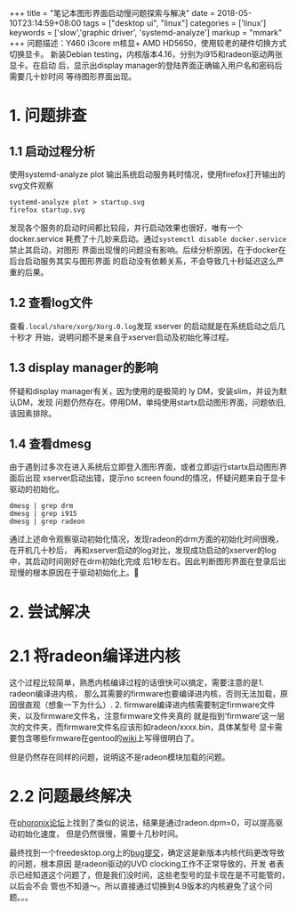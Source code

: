 +++
title = "笔记本图形界面启动慢问题探索与解决"
date = 2018-05-10T23:14:59+08:00
tags = ["desktop ui", "linux"]
categories = ['linux']
keywords = ['slow','graphic driver', 'systemd-analyze']
markup = "mmark"
+++
问题描述：Y460 i3core m核显+ AMD HD5650，使用较老的硬件切换方式切换显卡。
新装Debian testing，内核版本4.16，分别为i915和radeon驱动两张显卡。在启动
后，显示出display manager的登陆界面正确输入用户名和密码后需要几十妙时间
等待图形界面出现。
<!--more-->
# 1. 问题排查
## 1.1 启动过程分析
使用systemd-analyze plot 输出系统启动服务耗时情况，使用firefox打开输出的
svg文件观察

    systemd-analyze plot > startup.svg
    firefox startup.svg
发现各个服务的启动时间都比较段，并行启动效果也很好，唯有一个docker.service
耗费了十几妙来启动。通过`systemctl disable docker.service`禁止其启动，对图形
界面出现慢的问题没有影响。后续分析原因，在于docker在后台启动服务其实与图形界面
的启动没有依赖关系，不会导致几十秒延迟这么严重的后果。

## 1.2 查看log文件
查看`.local/share/xorg/Xorg.0.log`发现 xserver 的启动就是在系统启动之后几十秒才
开始，说明问题不是来自于xserver启动及初始化等过程。

## 1.3 display manager的影响
怀疑和display manager有关，因为使用的是极简的 ly DM，安装slim，并设为默认DM，发现
问题仍然存在。停用DM，单纯使用startx启动图形界面，问题依旧, 该因素排除。

## 1.4 查看dmesg
由于遇到过多次在进入系统后立即登入图形界面，或者立即运行startx启动图形界面后出现
xserver启动出错，提示no screen found的情况，怀疑问题来自于显卡驱动的初始化。
    
    dmesg | grep drm
    dmesg | grep i915
    dmesg | grep radeon
通过上述命令观察驱动初始化情况，发现radeon的drm方面的初始化时间很晚，在开机几十秒后，
再和xserver启动的log对比，发现成功启动的xserver的log中，其启动时间刚好在drm初始化完成
后1秒左右。因此判断图形界面在登录后出现慢的根本原因在于驱动初始化上。

# 2. 尝试解决
# 2.1 将radeon编译进内核
这个过程比较简单，熟悉内核编译过程的话很快可以搞定，需要注意的是1. radeon编译进内核，
那么其需要的firmware也要编译进内核，否则无法加载，原因很直观（想象一下为什么）. 2.
firmware编译进内核需要制定firmware文件夹，以及firmware文件名，注意firmware文件夹真的
就是指到‘firmware’这一层次的文件夹，而firmware文件名应该形如radeon/xxxx.bin，具体某型号
显卡需要包含哪些firmware在gentoo的[wiki][1]上写得很明白了。

但是仍然存在同样的问题，说明这不是radeon模块加载的问题。

# 2.2 问题最终解决
在[phoronix论坛][2]上找到了类似的说法，结果是通过radeon.dpm=0，可以提高驱动初始化速度，
但是仍然很慢，需要十几秒时间。

最终找到一个freedesktop.org上的[bug提交][3]，确定这是新版本内核代码更改导致的问题，根本原因
是radeon驱动的UVD clocking工作不正常导致的，开发
者表示已经知道这个问题了，但是我们没时间，这些老型号的显卡现在是不可能管的，以后会不会
管也不知道～。所以直接通过切换到4.9版本的内核避免了这个问题。。。

[1]:https://wiki.gentoo.org/wiki/Radeon#linux-firmware
[2]:https://www.phoronix.com/forums/forum/linux-graphics-x-org-drivers/open-source-amd-linux/872916-radeon-16s-boot-delay-with-black-screen-why-and-how-to-debug
[3]:https://bugs.freedesktop.org/show_bug.cgi?id=105968
